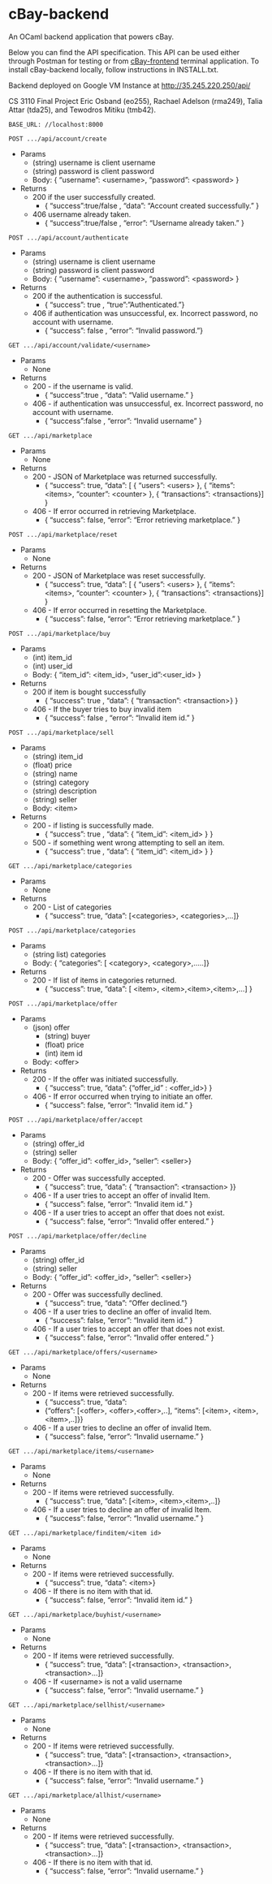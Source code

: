 # cBay-backend

An OCaml backend application that powers cBay. 

Below you can find the API specification. This API can be used either 
through Postman for testing or from 
[cBay-frontend](https://github.coecis.cornell.edu/eo255/cBay-frontend) 
terminal application.
To install cBay-backend locally, follow instructions in INSTALL.txt.

Backend deployed on Google VM Instance at http://35.245.220.250/api/


CS 3110 Final Project
Eric Osband (eo255), Rachael Adelson (rma249), Talia Attar (tda25), 
and Tewodros Mitiku (tmb42).




```
BASE_URL: //localhost:8000
```



```
POST .../api/account/create
```




*   Params
    *   (string) username is client username
    *   (string) password is client password
    *   Body: { “username”: &lt;username>, “password”: &lt;password> } 
*   Returns
    *   200 if the user successfully created.
        *   { “success”:true/false , “data”: “Account created successfully.” } 
    *   406 username already taken. 
        *   { “success”:true/false , “error”: “Username already taken.” } 


```
POST .../api/account/authenticate
```


*   Params
    *   (string) username is client username
    *   (string) password is client password
    *   Body: { “username”: &lt;username>, “password”: &lt;password> } 
*   Returns
    *   200 if the authentication is successful.
        *   { “success”: true , “true”:”Authenticated.”} 
    *   406 if authentication was unsuccessful, ex. Incorrect password, no account with username.
        *   { “success”: false , “error”: “Invalid password.”} 


```
GET .../api/account/validate/<username>
```


*   Params
    *   None
*   Returns
    *   200 - if the username is valid.
        *   { “success”:true , “data”: “Valid username.” } 
    *   406 - if authentication was unsuccessful, ex. Incorrect password, no account with username.
        *   { “success”:false , “error”: “Invalid username” } 


```
GET .../api/marketplace
```


*   Params
    *   None
*   Returns 
    *   200 - JSON of Marketplace was returned successfully.
        *   { “success”: true, “data”: [ {  “users”: &lt;users> }, {  “items”: &lt;items>, “counter”: &lt;counter> }, { “transactions”: &lt;transactions}] }
    *   406 - If error occurred in retrieving Marketplace.
        *   { “success”: false, “error”: “Error retrieving marketplace.” }


```
POST .../api/marketplace/reset
```


*   Params
    *   None
*   Returns 
    *   200 - JSON of Marketplace was reset successfully.
        *   { “success”: true, “data”: [ {  “users”: &lt;users> }, {  “items”: &lt;items>, “counter”: &lt;counter> }, { “transactions”: &lt;transactions}] }
    *   406 - If error occurred in resetting the Marketplace.
        *   { “success”: false, “error”: “Error retrieving marketplace.” }


```
POST .../api/marketplace/buy
```


*   Params
    *   (int) item_id
    *   (int) user_id
    *   Body: { “item_id”: &lt;item_id>, “user_id”:&lt;user_id> } 
*   Returns
    *   200 if item is bought successfully
        *   { “success”: true , “data”: { “transaction”: &lt;transaction>} } 
    *   406 - If the buyer tries to buy invalid item 
        *   { “success”: false , “error”: “Invalid item id.” } 


```
POST .../api/marketplace/sell
```


*   Params
    *   (string) item_id
    *   (float) price 
    *   (string) name
    *   (string) category
    *   (string) description
    *   (string) seller
    *   Body: &lt;item>
*   Returns
    *   200 - if listing is successfully made.
        *   { “success”: true , “data”: { “item_id”: &lt;item_id> } } 
    *   500 - if something went wrong attempting to sell an item.
        *   { “success”: true , “data”: { “item_id”: &lt;item_id> } }


```
GET .../api/marketplace/categories
```


*   Params
    *   None
*   Returns 
    *   200 - List of categories
        *   { “success”: true, “data”: [&lt;categories>, &lt;categories>,...]}


```
POST .../api/marketplace/categories
```


*   Params
    *   (string list) categories
    *   Body: { “categories”: [ &lt;category>, &lt;category>,.....]}
*   Returns 
    *   200 - If list of items in categories returned.
        *   { “success”: true, “data”: [ &lt;item>, &lt;item>,&lt;item>,&lt;item>,...] }


```
POST .../api/marketplace/offer
```


*   Params
    *   (json) offer
        *   (string) buyer
        *   (float) price
        *   (int) item id
    *   Body: &lt;offer>
*   Returns 
    *   200 - If the offer was initiated successfully.
        *   { “success”: true, “data”: {“offer_id” : &lt;offer_id>} }
    *   406 - If error occurred when trying to initiate an offer.
        *   { “success”: false, “error”: “Invalid item id.” }


```
POST .../api/marketplace/offer/accept
```


*   Params
    *   (string) offer_id
    *   (string) seller
    *   Body: { “offer_id”: &lt;offer_id>, “seller”: &lt;seller>}
*   Returns 
    *   200 - Offer was successfully accepted.
        *   { “success”: true, “data”: { “transaction”: &lt;transaction> }}
    *   406 - If a user tries to accept an offer of invalid Item.
        *   { “success”: false, “error”: “Invalid item id.” }
    *   406 - If a user tries to accept an offer that does not exist.
        *   { “success”: false, “error”: “Invalid offer entered.” }


```
POST .../api/marketplace/offer/decline
```


*   Params 
    *   (string) offer_id
    *   (string) seller
    *   Body: { “offer_id”: &lt;offer_id>, “seller”: &lt;seller>}
*   Returns 
    *   200 - Offer was successfully declined.
        *   { “success”: true, “data”: “Offer declined.”}
    *   406 -  If a user tries to decline an offer of invalid Item.
        *   { “success”: false, “error”: “Invalid item id.” }
    *   406 - If a user tries to accept an offer that does not exist.
        *   { “success”: false, “error”: “Invalid offer entered.” }


```
GET .../api/marketplace/offers/<username>
```


*   Params 
    *   None
*   Returns 
    *   200 - If items were retrieved successfully.
        *   { “success”: true, “data”:
        *   {“offers”:  [&lt;offer>, &lt;offer>,&lt;offer>,..], “items”:  [&lt;item>, &lt;item>,&lt;item>,..]}}
    *   406 -  If a user tries to decline an offer of invalid Item.
        *   { “success”: false, “error”: “Invalid username.” }


```
GET .../api/marketplace/items/<username>
```


*   Params 
    *   None
*   Returns 
    *   200 - If items were retrieved successfully.
        *   { “success”: true, “data”: [&lt;item>, &lt;item>,&lt;item>,..]}
    *   406 -  If a user tries to decline an offer of invalid Item.
        *   { “success”: false, “error”: “Invalid username.” }


```
GET .../api/marketplace/finditem/<item id>
```


*   Params 
    *   None
*   Returns 
    *   200 - If items were retrieved successfully.
        *   { “success”: true, “data”: &lt;item>}
    *   406 -  If there is no item with that id.
        *   { “success”: false, “error”: “Invalid item id.” }


```
GET .../api/marketplace/buyhist/<username>
```


*   Params 
    *   None
*   Returns 
    *   200 - If items were retrieved successfully.
        *   { “success”: true, “data”: [&lt;transaction>, &lt;transaction>, &lt;transaction>...]}
    *   406 -  If &lt;username> is not a valid username
        *   { “success”: false, “error”: “Invalid username.” }


```
GET .../api/marketplace/sellhist/<username>
```


*   Params 
    *   None
*   Returns 
    *   200 - If items were retrieved successfully.
        *   { “success”: true, “data”: [&lt;transaction>, &lt;transaction>, &lt;transaction>...]}
    *   406 -  If there is no item with that id.
        *   { “success”: false, “error”: “Invalid username.” }


```
GET .../api/marketplace/allhist/<username>
```


*   Params 
    *   None
*   Returns 
    *   200 - If items were retrieved successfully.
        *   { “success”: true, “data”: [&lt;transaction>, &lt;transaction>, &lt;transaction>...]}
    *   406 -  If there is no item with that id.
        *   { “success”: false, “error”: “Invalid username.” }
